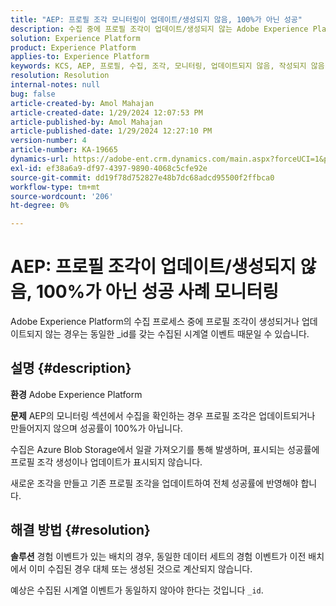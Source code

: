 ```yaml
---
title: "AEP: 프로필 조각 모니터링이 업데이트/생성되지 않음, 100%가 아닌 성공"
description: 수집 중에 프로필 조각이 업데이트/생성되지 않는 Adobe Experience Platform 문제를 해결하는 방법을 알아봅니다.
solution: Experience Platform
product: Experience Platform
applies-to: Experience Platform
keywords: KCS, AEP, 프로필, 수집, 조각, 모니터링, 업데이트되지 않음, 작성되지 않음, 성공률 100%가 아님, Adobe Experience Platform
resolution: Resolution
internal-notes: null
bug: false
article-created-by: Amol Mahajan
article-created-date: 1/29/2024 12:07:53 PM
article-published-by: Amol Mahajan
article-published-date: 1/29/2024 12:27:10 PM
version-number: 4
article-number: KA-19665
dynamics-url: https://adobe-ent.crm.dynamics.com/main.aspx?forceUCI=1&pagetype=entityrecord&etn=knowledgearticle&id=61923f04-9fbe-ee11-9079-6045bd0061cb
exl-id: ef38a6a9-df97-4397-9890-4068c5cfe92e
source-git-commit: dd19f78d752827e48b7dc68adcd95500f2ffbca0
workflow-type: tm+mt
source-wordcount: '206'
ht-degree: 0%

---
```


# AEP: 프로필 조각이 업데이트/생성되지 않음, 100%가 아닌 성공 사례 모니터링


Adobe Experience Platform의 수집 프로세스 중에 프로필 조각이 생성되거나 업데이트되지 않는 경우는 동일한 _id를 갖는 수집된 시계열 이벤트 때문일 수 있습니다.

## 설명 {#description}


<b>환경</b>
Adobe Experience Platform

<b>문제</b>
AEP의 모니터링 섹션에서 수집을 확인하는 경우 프로필 조각은 업데이트되거나 만들어지지 않으며 성공률이 100%가 아닙니다.

수집은 Azure Blob Storage에서 일괄 가져오기를 통해 발생하며, 표시되는 성공률에 프로필 조각 생성이나 업데이트가 표시되지 않습니다.

새로운 조각을 만들고 기존 프로필 조각을 업데이트하여 전체 성공률에 반영해야 합니다.


## 해결 방법 {#resolution}


<b>솔루션</b>
경험 이벤트가 있는 배치의 경우, 동일한 데이터 세트의 경험 이벤트가 이전 배치에서 이미 수집된 경우 대체 또는 생성된 것으로 계산되지 않습니다.

예상은 수집된 시계열 이벤트가 동일하지 않아야 한다는 것입니다 `_id`.
